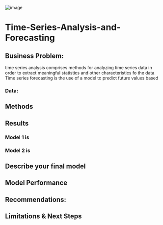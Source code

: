 ![image](https://github.com/Codeguy225/Time-Series-Analysis-and-Forecasting/assets/117793811/ab96d902-0f4a-4c34-9181-f3cbe88afa73)


# **Time-Series-Analysis-and-Forecasting**

## **Business Problem:**
time series analysis comprises methods for analyzing time series data in order to extract meaningful statistics and other characteristics fo the data. Time series forecasting is the use of a model to predict future values based 

### **Data:**

## **Methods**

## **Results**
### Model 1 is 

### Model 2 is 

## **Describe your final model**

## **Model Performance**

## **Recommendations:**

## **Limitations & Next Steps**
